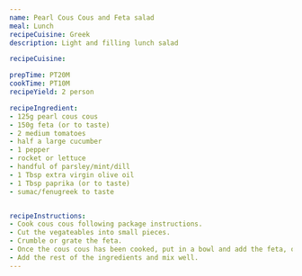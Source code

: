 ```yaml
---
name: Pearl Cous Cous and Feta salad
meal: Lunch
recipeCuisine: Greek
description: Light and filling lunch salad 

recipeCuisine:

prepTime: PT20M
cookTime: PT10M
recipeYield: 2 person

recipeIngredient:
- 125g pearl cous cous
- 150g feta (or to taste)
- 2 medium tomatoes
- half a large cucumber
- 1 pepper
- rocket or lettuce
- handful of parsley/mint/dill
- 1 Tbsp extra virgin olive oil
- 1 Tbsp paprika (or to taste)
- sumac/fenugreek to taste


recipeInstructions:
- Cook cous cous following package instructions.
- Cut the vegateables into small pieces.
- Crumble or grate the feta.
- Once the cous cous has been cooked, put in a bowl and add the feta, olive oil and spices. Mix well.
- Add the rest of the ingredients and mix well.
---
```

